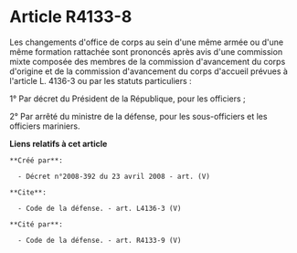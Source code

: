 # Article R4133-8

Les changements d'office de corps au sein d'une même armée ou d'une même formation rattachée sont prononcés après avis d'une
commission mixte composée des membres de la commission d'avancement du corps d'origine et de la commission d'avancement du
corps d'accueil prévues à l'article L. 4136-3 ou par les statuts particuliers : 

1° Par décret du Président de la République, pour les officiers ; 

2° Par arrêté du ministre de la défense, pour les sous-officiers et les officiers mariniers.

**Liens relatifs à cet article**

	**Créé par**:

	  - Décret n°2008-392 du 23 avril 2008 - art. (V)

	**Cite**:

	  - Code de la défense. - art. L4136-3 (V)

	**Cité par**:

	  - Code de la défense. - art. R4133-9 (V)
